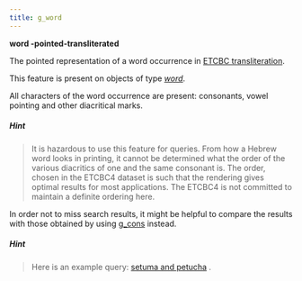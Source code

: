 ```yaml
---
title: g_word
---
```


**word -pointed-transliterated**


The pointed representation of a word occurrence in
[ETCBC transliteration](https://shebanq.ancient-data.org/shebanq/static/docs/ETCBC4-transcription.pdf).

This feature is present on objects of type [*word*](otype).

All characters of the word occurrence are present: consonants, vowel pointing and other diacritical marks.

##### Hint
> It is hazardous to use this feature for queries. From how a Hebrew word looks in printing, it cannot be determined what the
order of the various diacritics of one and the same consonant is.
The order, chosen in the ETCBC4 dataset is such that the rendering gives optimal results for most applications.
The ETCBC4 is not committed to maintain a definite ordering here.

In order not to miss search results, it might be helpful to compare the results with those obtained by using
[g_cons](g_cons) instead.

##### Hint
> Here is an example query:
[setuma and petucha](https://shebanq.ancient-data.org/hebrew/text?mr=r&qw=q&iid=499) .
